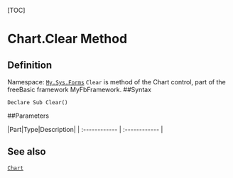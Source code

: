 [TOC]
# Chart.Clear Method

## Definition
Namespace: [`My.Sys.Forms`](My.Sys.Forms.md)
`Clear` is method of the Chart control, part of the freeBasic framework MyFbFramework.
##Syntax
```freeBasic
Declare Sub Clear()
```

##Parameters

|Part|Type|Description|
| :------------ | :------------ |
## See also
[`Chart`](Chart.md)
